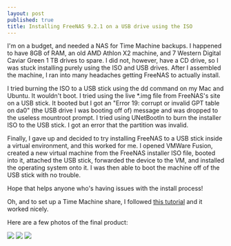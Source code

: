 ```yaml
---
layout: post
published: true
title: Installing FreeNAS 9.2.1 on a USB drive using the ISO
---
```

I'm on a budget, and needed a NAS for Time Machine backups. I happened to have 8GB of RAM, an old AMD Athlon X2 machine, and 7 Western Digital Caviar Green 1 TB drives to spare. I did not, however, have a CD drive, so I was stuck installing purely using the ISO and USB drives. After I assembled the machine, I ran into many headaches getting FreeNAS to actually install.

I tried burning the ISO to a USB stick using the dd command on my Mac and Ubuntu. It wouldn't boot. I tried using the live \*.img file from FreeNAS's site on a USB stick. It booted but I got an "Error 19: corrupt or invalid GPT table on da0" (the USB drive I was booting off of) message and was dropped to the useless mountroot prompt. I tried using UNetBootIn to burn the installer ISO to the USB stick. I got an error that the partition was invalid.

Finally, I gave up and decided to try installing FreeNAS to a USB stick inside a virtual environment, and this worked for me. I opened VMWare Fusion, created a new virtual machine from the FreeNAS installer ISO file, booted into it, attached the USB stick, forwarded the device to the VM, and installed the operating system onto it. I was then able to boot the machine off of the USB stick with no trouble.

Hope that helps anyone who's having issues with the install process!

Oh, and to set up a Time Machine share, I followed [this tutorial](http://www.notquitemainstream.com/2014/03/25/how-to-set-up-time-machine-for-multiple-macs-on-freenas-9-2-1-3/) and it worked nicely.

Here are a few photos of the final product:

![]({{site.cdn_path}}/2014/09/21/1.jpg)
![]({{site.cdn_path}}/2014/09/21/2.jpg)
![]({{site.cdn_path}}/2014/09/21/3.jpg)

